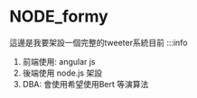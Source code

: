 # NODE_formy
這邊是我要架設一個完整的tweeter系統目前
:::info
1. 前端使用: angular js 
2. 後端使用 node.js 架設 
3. DBA: 會使用希望使用Bert 等演算法
